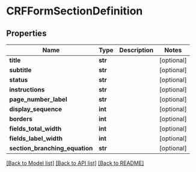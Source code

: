 # CRFFormSectionDefinition

## Properties
Name | Type | Description | Notes
------------ | ------------- | ------------- | -------------
**title** | **str** |  | [optional] 
**subtitle** | **str** |  | [optional] 
**status** | **str** |  | [optional] 
**instructions** | **str** |  | [optional] 
**page_number_label** | **str** |  | [optional] 
**display_sequence** | **int** |  | [optional] 
**borders** | **int** |  | [optional] 
**fields_total_width** | **int** |  | [optional] 
**fields_label_width** | **int** |  | [optional] 
**section_branching_equation** | **str** |  | [optional] 

[[Back to Model list]](../README.md#documentation-for-models) [[Back to API list]](../README.md#documentation-for-api-endpoints) [[Back to README]](../README.md)


